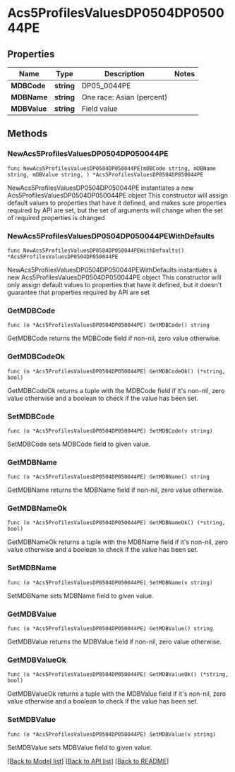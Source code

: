 # Acs5ProfilesValuesDP0504DP050044PE

## Properties

Name | Type | Description | Notes
------------ | ------------- | ------------- | -------------
**MDBCode** | **string** | DP05_0044PE | 
**MDBName** | **string** | One race: Asian (percent) | 
**MDBValue** | **string** | Field value | 

## Methods

### NewAcs5ProfilesValuesDP0504DP050044PE

`func NewAcs5ProfilesValuesDP0504DP050044PE(mDBCode string, mDBName string, mDBValue string, ) *Acs5ProfilesValuesDP0504DP050044PE`

NewAcs5ProfilesValuesDP0504DP050044PE instantiates a new Acs5ProfilesValuesDP0504DP050044PE object
This constructor will assign default values to properties that have it defined,
and makes sure properties required by API are set, but the set of arguments
will change when the set of required properties is changed

### NewAcs5ProfilesValuesDP0504DP050044PEWithDefaults

`func NewAcs5ProfilesValuesDP0504DP050044PEWithDefaults() *Acs5ProfilesValuesDP0504DP050044PE`

NewAcs5ProfilesValuesDP0504DP050044PEWithDefaults instantiates a new Acs5ProfilesValuesDP0504DP050044PE object
This constructor will only assign default values to properties that have it defined,
but it doesn't guarantee that properties required by API are set

### GetMDBCode

`func (o *Acs5ProfilesValuesDP0504DP050044PE) GetMDBCode() string`

GetMDBCode returns the MDBCode field if non-nil, zero value otherwise.

### GetMDBCodeOk

`func (o *Acs5ProfilesValuesDP0504DP050044PE) GetMDBCodeOk() (*string, bool)`

GetMDBCodeOk returns a tuple with the MDBCode field if it's non-nil, zero value otherwise
and a boolean to check if the value has been set.

### SetMDBCode

`func (o *Acs5ProfilesValuesDP0504DP050044PE) SetMDBCode(v string)`

SetMDBCode sets MDBCode field to given value.


### GetMDBName

`func (o *Acs5ProfilesValuesDP0504DP050044PE) GetMDBName() string`

GetMDBName returns the MDBName field if non-nil, zero value otherwise.

### GetMDBNameOk

`func (o *Acs5ProfilesValuesDP0504DP050044PE) GetMDBNameOk() (*string, bool)`

GetMDBNameOk returns a tuple with the MDBName field if it's non-nil, zero value otherwise
and a boolean to check if the value has been set.

### SetMDBName

`func (o *Acs5ProfilesValuesDP0504DP050044PE) SetMDBName(v string)`

SetMDBName sets MDBName field to given value.


### GetMDBValue

`func (o *Acs5ProfilesValuesDP0504DP050044PE) GetMDBValue() string`

GetMDBValue returns the MDBValue field if non-nil, zero value otherwise.

### GetMDBValueOk

`func (o *Acs5ProfilesValuesDP0504DP050044PE) GetMDBValueOk() (*string, bool)`

GetMDBValueOk returns a tuple with the MDBValue field if it's non-nil, zero value otherwise
and a boolean to check if the value has been set.

### SetMDBValue

`func (o *Acs5ProfilesValuesDP0504DP050044PE) SetMDBValue(v string)`

SetMDBValue sets MDBValue field to given value.



[[Back to Model list]](../README.md#documentation-for-models) [[Back to API list]](../README.md#documentation-for-api-endpoints) [[Back to README]](../README.md)


